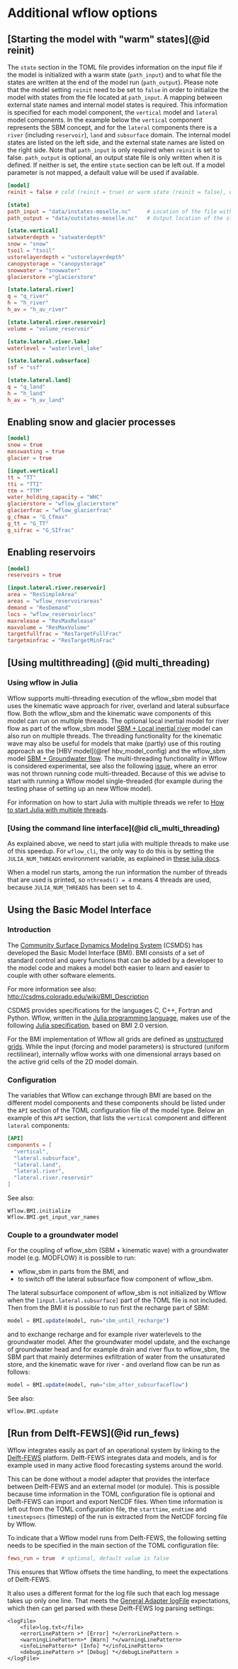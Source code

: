 # Additional wflow options

## [Starting the model with "warm" states](@id reinit)

The `state` section in the TOML file provides information on the input file if the model is initialized with a warm state (`path_input`) and to what file the states are written at the end of the model run (`path_output`). Please note that the model setting `reinit` need to be set to `false` in order to initialize the model with states from the file located at `path_input`. A mapping between external state names and internal model states is required. This information is specified for each model component, the `vertical` model and `lateral` model components. In the example below the `vertical` component represents the SBM concept, and for the `lateral` components there is a `river` (including `reservoir`), `land` and `subsurface` domain. The internal model states are listed on the left side, and the external state names are listed on the right side. Note that `path_input` is only required when `reinit` is set to false. `path_output` is optional, an output state file is only written when it is defined. If neither is set, the entire `state` section can be left out.
If a model parameter is not mapped, a default value will be used if available.

```toml
[model]
reinit = false # cold (reinit = true) or warm state (reinit = false), default is true

[state]
path_input = "data/instates-moselle.nc"     # Location of the file with the input states
path_output = "data/outstates-moselle.nc"   # Output location of the states after the model run

[state.vertical]                
satwaterdepth = "satwaterdepth"             
snow = "snow"
tsoil = "tsoil"
ustorelayerdepth = "ustorelayerdepth"
canopystorage = "canopystorage"
snowwater = "snowwater"
glacierstore ="glacierstore"

[state.lateral.river]           
q = "q_river"
h = "h_river"
h_av = "h_av_river"

[state.lateral.river.reservoir] 
volume = "volume_reservoir"

[state.lateral.river.lake]
waterlevel = "waterlevel_lake"

[state.lateral.subsurface]      
ssf = "ssf"

[state.lateral.land]            
q = "q_land"
h = "h_land"
h_av = "h_av_land"
```

## Enabling snow and glacier processes

```toml
[model]
snow = true
masswasting = true
glacier = true

[input.vertical]
tt = "TT"
tti = "TTI"
ttm = "TTM"
water_holding_capacity = "WHC"
glacierstore = "wflow_glacierstore"
glacierfrac = "wflow_glacierfrac"
g_cfmax = "G_Cfmax"
g_tt = "G_TT"
g_sifrac = "G_SIfrac"
```

## Enabling reservoirs

```toml
[model]
reservoirs = true

[input.lateral.river.reservoir]
area = "ResSimpleArea"
areas = "wflow_reservoirareas"
demand = "ResDemand"
locs = "wflow_reservoirlocs"
maxrelease = "ResMaxRelease"
maxvolume = "ResMaxVolume"
targetfullfrac = "ResTargetFullFrac"
targetminfrac = "ResTargetMinFrac"
```

## [Using multithreading] (@id multi_threading)

### Using wflow in Julia

Wflow supports multi-threading execution of the wflow\_sbm model that uses the kinematic wave approach for river, overland and lateral subsurface flow. Both the wflow\_sbm and the kinematic wave components of this model can run on multiple threads. The optional local inertial model for river flow as part of the
wflow\_sbm model [SBM + Local inertial river](@ref) model can also run on multiple threads.
The threading functionality for the kinematic wave may also be useful for models that make
(partly) use of this routing approach as the [HBV model](@ref hbv_model_config) and the wflow\_sbm model 
[SBM + Groundwater flow](@ref). The multi-threading functionality in Wflow is considered experimental, see also the following
[issue](https://github.com/Deltares/Wflow.jl/issues/139), where an error was not thrown
running code multi-threaded. Because of this we advise to start with running a Wflow model
single-threaded (for example during the testing phase of setting up an new Wflow model). 

For information on how to start Julia with multiple threads we refer to [How to start Julia with multiple threads](https://docs.julialang.org/en/v1/manual/multi-threading/#Starting-Julia-with-multiple-threads).


### [Using the command line interface](@id cli_multi_threading)

As explained above, we need to start julia with multiple threads to make use of this speedup. For `wflow_cli`, the only way to do this is by setting the `JULIA_NUM_THREADS` environment variable, as explained in [these julia docs](https://docs.julialang.org/en/v1/manual/multi-threading/#Starting-Julia-with-multiple-threads).

When a model run starts, among the run information the number of threads that are used is printed, so `nthreads() = 4` means 4 threads are used, because `JULIA_NUM_THREADS` has been set to 4.

## Using the Basic Model Interface

### Introduction
The [Community Surface Dynamics Modeling System](https://csdms.colorado.edu/wiki/Main_Page)
(CSMDS) has developed the Basic Model Interface (BMI). BMI consists of a set of standard
control and query functions that can be added by a developer to the model code and makes a
model both easier to learn and easier to couple with other software elements. 

For more information see also: <http://csdms.colorado.edu/wiki/BMI_Description>

CSDMS provides specifications for the languages C, C++, Fortran and Python. Wflow, written
in the [Julia programming language](https://julialang.org/), makes use of the following
[Julia specification](https://github.com/Deltares/BasicModelInterface.jl), based on BMI 2.0
version.

For the BMI implementation of Wflow all grids are defined as [unstructured
grids](https://bmi-spec.readthedocs.io/en/latest/model_grids.html#unstructured-grids). While
the input (forcing and model parameters) is structured (uniform rectilinear), internally
wflow works with one dimensional arrays based on the active grid cells of the 2D model
domain.

### Configuration
The variables that Wflow can exchange through BMI are based on the different model
components and these components should be listed under the `API` section of the TOML
configuration file of the model type. Below an example of this `API` section, that lists the
`vertical` component and different `lateral` components:

```toml
[API]
components = [
  "vertical",
  "lateral.subsurface",
  "lateral.land",
  "lateral.river",
  "lateral.river.reservoir"
]
```

See also:
```@docs
Wflow.BMI.initialize
Wflow.BMI.get_input_var_names
```

### Couple to a groundwater model
For the coupling of wflow\_sbm (SBM + kinematic wave) with a groundwater model (e.g.
MODFLOW) it is possible to run:
- wflow\_sbm in parts from the BMI, and 
- to switch off the lateral subsurface flow component of wflow\_sbm. 

The lateral subsurface component of wflow\_sbm is not initialized by Wflow when the
`[input.lateral.subsurface]` part of the TOML file is not included. Then from the BMI it is
possible to run first the recharge part of SBM:

```julia
model = BMI.update(model, run="sbm_until_recharge")
```
and to exchange recharge and for example river waterlevels to the groundwater model. After
the groundwater model update, and the exchange of groundwater head and for example drain and
river flux to wflow\_sbm, the SBM part that mainly determines exfiltration of water from the
unsaturated store, and the kinematic wave for river - and overland flow can be run as
follows: 

```julia
model = BMI.update(model, run="sbm_after_subsurfaceflow")
```

See also:
```@docs
Wflow.BMI.update
```

## [Run from Delft-FEWS](@id run_fews)

Wflow integrates easily as part of an operational system by linking to the
[Delft-FEWS](https://oss.deltares.nl/web/delft-fews/) platform. Delft-FEWS integrates data
and models, and is for example used in many active flood forecasting systems around the
world.

This can be done without a model adapter that provides the interface between Delft-FEWS and
an external model (or module). This is possible because time information in the TOML
configuration file is optional and Delft-FEWS can import and export NetCDF files. When time
information is left out from the TOML configuration file, the `starttime`, `endtime` and
`timestepsecs` (timestep) of the run is extracted from the NetCDF forcing file by Wflow. 

To indicate that a Wflow model runs from Delft-FEWS, the following setting needs to be
specified in the main section of the TOML configuration file:

```toml
fews_run = true  # optional, default value is false
```

This ensures that Wflow offsets the time handling, to meet the expectations of Delft-FEWS.

It also uses a different format for the log file such that each log message takes up only
one line. That meets the [General Adapter
logFile](https://publicwiki.deltares.nl/display/FEWSDOC/05+General+Adapter+Module#id-05GeneralAdapterModule-logFile)
expectations, which then can get parsed with these Delft-FEWS log parsing settings:

```
<logFile>
    <file>log.txt</file>
    <errorLinePattern >* [Error] *</errorLinePattern >
    <warningLinePattern>* [Warn] *</warningLinePattern>
    <infoLinePattern>* [Info] *</infoLinePattern>
    <debugLinePattern >* [Debug] *</debugLinePattern >
</logFile>
```